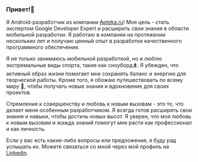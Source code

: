 ### Привет!👋

Я Android-разработчик из компании [Apteka.ru](https://apteka.ru/)!
Моя цель - стать экспертом Google Developer Expert и расширить свои знания в области мобильной разработки. Я работаю в компании на протяжении нескольких лет и получаю ценный опыт в разработке качественного программного обеспечения.

Я не только занимаюсь мобильной разработкой, но и люблю экстремальные виды спорта, такие как сноуборд🏂. Я убежден, что активный образ жизни помогает мне сохранять баланс и энергию для творческой работы. Кроме того, я обожаю путешествовать по всему миру 🌴, чтобы получать новые знания и вдохновение для своих проектов.

Стремление к совершенству и любовь к новым вызовам - это то, что делает меня особенным разработчиком. Я всегда готов расширять свои знания и навыки, чтобы достичь новых высот. Я уверен, что моя любовь к новым вызовам и жажда знаний помогут мне расти как профессионал и как личность.

Если у вас есть какие-либо вопросы или предложения, я буду рад услышать их. Можете связаться со мной через мой профиль на [Linkedin](https://www.linkedin.com/in/sergey-gorban-dev/).
